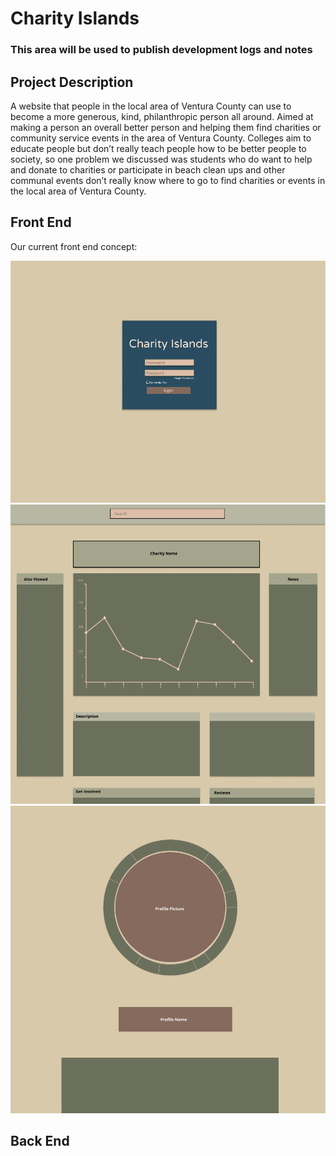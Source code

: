 # Charity Islands

### This area will be used to publish development logs and notes

## Project Description

A website that people in the local area of Ventura County can use to become a more generous, kind, philanthropic person all around. Aimed at making a person an overall better person and helping them find charities or community service events in the area of Ventura County. Colleges aim to educate people but don’t really teach people how to be better people to society, so one problem we discussed was students who do want to help and donate to charities or participate in beach clean ups and other communal events don’t really know where to go to find charities or events in the local area of Ventura County.

## Front End

Our current front end concept:

![login](./misc/login_mock.PNG)
![chairty](./misc/chairty_mock.PNG)
![profile](./misc/profile.PNG)

## Back End
